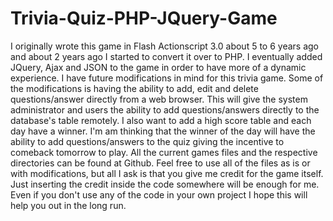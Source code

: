 # Trivia-Quiz-PHP-JQuery-Game 

I originally wrote this game in Flash Actionscript 3.0 about 5 to 6 years ago and about 2 years ago I started to convert it over to PHP. I eventually added JQuery, Ajax and JSON to the game in order to have more of a dynamic experience. I have future modifications in mind for this trivia game. Some of the modifications is having the ability to add, edit and delete questions/answer directly from a web browser. This will give the system administrator and users the ability to add questions/answers directly to the database's table remotely. I also want to add a high score table and each day have a winner. I'm am thinking that the winner of the day will have the ability to add questions/answers to the quiz giving the incentive to comeback tomorrow to play.
All the current games files and the respective directories can be found at Github. Feel free to use all of the files as is or with modifications, but all I ask is that you give me credit for the game itself. Just inserting the credit inside the code somewhere will be enough for me. Even if you don't use any of the code in your own project I hope this will help you out in the long run.
